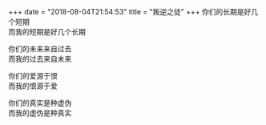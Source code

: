 +++
date = "2018-08-04T21:54:53"
title = "叛逆之徒"
+++
你们的长期是好几个短期  
而我的短期是好几个长期  
  
你们的未来来自过去  
而我的过去来自未来  
  
你们的爱源于恨  
而我的恨源于爱  
  
你们的真实是种虚伪  
而我的虚伪是种真实  